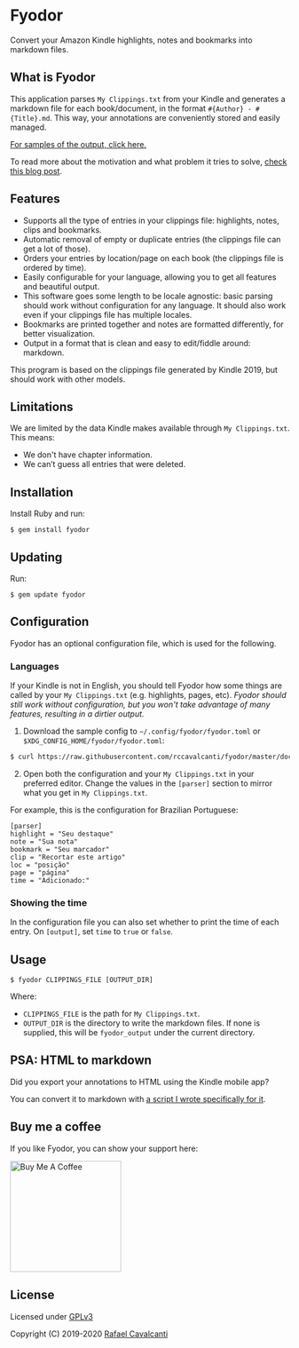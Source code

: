 # Fyodor

Convert your Amazon Kindle highlights, notes and bookmarks into markdown files.

## What is Fyodor

This application parses `My Clippings.txt` from your Kindle and generates a markdown file for each book/document, in the format `#{Author} - #{Title}.md`. This way, your annotations are conveniently stored and easily managed.

[For samples of the output, click here.](docs/output_demo)

To read more about the motivation and what problem it tries to solve, [check this blog post](https://rafaelc.org/posts/export-all-your-kindle-highlights-and-notes/).

## Features

- Supports all the type of entries in your clippings file: highlights, notes, clips and bookmarks.
- Automatic removal of empty or duplicate entries (the clippings file can get a lot of those).
- Orders your entries by location/page on each book (the clippings file is ordered by time).
- Easily configurable for your language, allowing you to get all features and beautiful output.
- This software goes some length to be locale agnostic: basic parsing should work without configuration for any language. It should also work even if your clippings file has multiple locales.
- Bookmarks are printed together and notes are formatted differently, for better visualization.
- Output in a format that is clean and easy to edit/fiddle around: markdown.

This program is based on the clippings file generated by Kindle 2019, but should work with other models.

## Limitations

We are limited by the data Kindle makes available through `My Clippings.txt`. This means:

- We don't have chapter information.
- We can’t guess all entries that were deleted.

## Installation

Install Ruby and run:

```
$ gem install fyodor
```

## Updating

Run:

```
$ gem update fyodor
```

## Configuration

Fyodor has an optional configuration file, which is used for the following.

### Languages

If your Kindle is not in English, you should tell Fyodor how some things are called by your `My Clippings.txt` (e.g. highlights, pages, etc). _Fyodor should still work without configuration, but you won't take advantage of many features, resulting in a dirtier output._

1. Download the sample config to `~/.config/fyodor/fyodor.toml` or `$XDG_CONFIG_HOME/fyodor/fyodor.toml`:

```sh
$ curl https://raw.githubusercontent.com/rccavalcanti/fyodor/master/docs/fyodor.toml.sample --create-dirs -o ~/.config/fyodor/fyodor.toml
```

2. Open both the configuration and your `My Clippings.txt` in your preferred editor. Change the values in the `[parser]` section to mirror what you get in `My Clippings.txt`.

For example, this is the configuration for Brazilian Portuguese:

```
[parser]
highlight = "Seu destaque"
note = "Sua nota"
bookmark = "Seu marcador"
clip = "Recortar este artigo"
loc = "posição"
page = "página"
time = "Adicionado:"
```

### Showing the time

In the configuration file you can also set whether to print the time of each entry. On `[output]`, set `time` to `true` or `false`.

## Usage

```
$ fyodor CLIPPINGS_FILE [OUTPUT_DIR]
```

Where:

- `CLIPPINGS_FILE` is the path for `My Clippings.txt`.
- `OUTPUT_DIR` is the directory to write the markdown files. If none is supplied, this will be `fyodor_output` under the current directory.

## PSA: HTML to markdown

Did you export your annotations to HTML using the Kindle mobile app?

You can convert it to markdown with [a script I wrote specifically for it](https://rafaelc.org/k/kindle2md).

## Buy me a coffee

If you like Fyodor, you can show your support here:

<a href="https://rafaelc.org/coffee" target="_blank"><img src="https://cdn.buymeacoffee.com/buttons/default-orange.png" alt="Buy Me A Coffee" width="200" ></a>

## License

Licensed under [GPLv3](LICENSE)

Copyright (C) 2019-2020 [Rafael Cavalcanti](https://rafaelc.org/)
